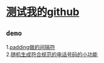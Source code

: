# [测试我的github](https://github.com/MicahZJ/htmlStudy "悬停显示")  
## `demo`
1.[padding做的间隔符](http://htmlpreview.github.io/?https://github.com/myGitDemo/htmlStudy/blob/master/test.html "padding")<br>
2.[随机生成符合规范的电话号码的小功能](http://htmlpreview.github.io/?https://github.com/MicahZJ/myGitDemo/blob/master/roundCreatePhone.html "round")<br> 
